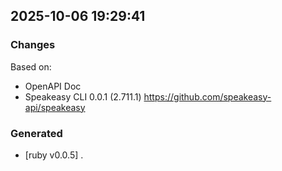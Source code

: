 

## 2025-10-06 19:29:41
### Changes
Based on:
- OpenAPI Doc  
- Speakeasy CLI 0.0.1 (2.711.1) https://github.com/speakeasy-api/speakeasy
### Generated
- [ruby v0.0.5] .